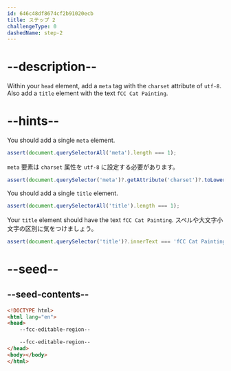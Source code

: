 ```yaml
---
id: 646c48df8674cf2b91020ecb
title: ステップ 2
challengeType: 0
dashedName: step-2
---
```


# --description--

Within your `head` element, add a `meta` tag with the `charset` attribute of `utf-8`. Also add a `title` element with the text `fCC Cat Painting`.

# --hints--

You should add a single `meta` element.

```js
assert(document.querySelectorAll('meta').length === 1);
```

`meta` 要素は `charset` 属性を `utf-8` に設定する必要があります。

```js
assert(document.querySelector('meta')?.getAttribute('charset')?.toLowerCase() === 'utf-8');
```

You should add a single `title` element.

```js
assert(document.querySelectorAll('title').length === 1);
```

Your `title` element should have the text `fCC Cat Painting`. スペルや大文字小文字の区別に気をつけましょう。

```js
assert(document.querySelector('title')?.innerText === 'fCC Cat Painting');
```

# --seed--

## --seed-contents--

```html
<!DOCTYPE html>
<html lang="en">
<head>
    --fcc-editable-region--

    --fcc-editable-region--
</head>
<body></body>
</html>
```
